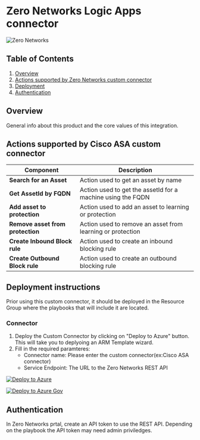 # Zero Networks Logic Apps connector

![Zero Networks](./Images/ZeroNetworks.png)<br>
## Table of Contents

1. [Overview](#overview)
1. [Actions supported by Zero Networks custom connector](#actions)
1. [Deployment](#deployment)
1. [Authentication](#Authentication)

<a name="overview"></a>

## Overview
General info about this product and the core values of this integration. <br>


<a name="actions"></a>

## Actions supported by Cisco ASA custom connector

| Component | Description |
| --------- | -------------- |
| **Search for an Asset** | Action used to get an asset by name |
| **Get AssetId by FQDN** | Action used to get the assetId for a machine using the FQDN |
| **Add asset to protection** | Action used to add an asset to learning or protection |
| **Remove asset from protection** | Action used to remove an asset from learning or protection |
| **Create Inbound Block rule** | Action used to create an inbound blocking rule |
| **Create Outbound Block rule** | Action used to create an outbound blocking rule |


<a name="deployment"></a>

## Deployment instructions 
Prior using this custom connector, it should be deployed in the Resource Group where the playbooks that will include it are located.
<br>

### Connector 
1. Deploy the Custom Connector by clicking on "Deploy to Azure" button. This will take you to deplyoing an ARM Template wizard.
2. Fill in the required paramteres:
    * Connector name: Please enter the custom connector(ex:Cisco ASA connector)
    * Service Endpoint: The URL to the Zero Networks REST API

[![Deploy to Azure](https://aka.ms/deploytoazurebutton)](https://portal.azure.com/#create/Microsoft.Template/uri/https%3A%2F%2Fraw.githubusercontent.com%2FAzure%2FAzure-Sentinel%2Fmaster%2FSolutions%2FZeroNetworks%2FPlaybooks%2FCustomConnector%2Fazuredeploy.json)

[![Deploy to Azure Gov](https://aka.ms/deploytoazuregovbutton)](https://portal.azure.us/#create/Microsoft.Template/uri/https%3A%2F%2Fraw.githubusercontent.com%2FAzure%2FAzure-Sentinel%2Fmaster%2FPSolutions%2FZeroNetworks%2FPlaybooks%2FCustomConnector%2Fazuredeploy.json)

<a name="authentication"></a>

## Authentication
In Zero Networks prtal, create an API token to use the REST API. Depending on the playbook the API token may need admin priviledges.
